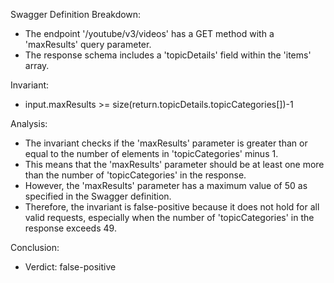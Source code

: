 Swagger Definition Breakdown:
- The endpoint '/youtube/v3/videos' has a GET method with a 'maxResults' query parameter.
- The response schema includes a 'topicDetails' field within the 'items' array.

Invariant:
- input.maxResults >= size(return.topicDetails.topicCategories[])-1

Analysis:
- The invariant checks if the 'maxResults' parameter is greater than or equal to the number of elements in 'topicCategories' minus 1.
- This means that the 'maxResults' parameter should be at least one more than the number of 'topicCategories' in the response.
- However, the 'maxResults' parameter has a maximum value of 50 as specified in the Swagger definition.
- Therefore, the invariant is false-positive because it does not hold for all valid requests, especially when the number of 'topicCategories' in the response exceeds 49.

Conclusion:
- Verdict: false-positive
